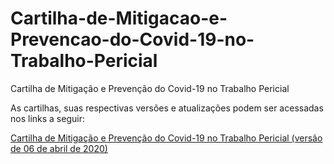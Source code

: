 # Cartilha-de-Mitigacao-e-Prevencao-do-Covid-19-no-Trabalho-Pericial
Cartilha de Mitigação e Prevenção do Covid-19 no Trabalho Pericial

As cartilhas, suas respectivas versões e atualizações podem ser acessadas nos links a seguir:

[Cartilha de Mitigação e Prevenção do Covid-19 no Trabalho Pericial (versão de 06 de abril de 2020)](https://docs.google.com/document/d/1GUytYSTZNG1Cq6Epgdx4ABliu0SofjOPJBU2YojzGGs/edit?usp=sharing)

